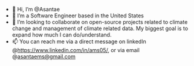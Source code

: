 - 👋 Hi, I’m @Asantae
- 👀 I’m a Software Engineer based in the United States
- 💞️ I’m looking to collaborate on open-source projects related to climate change and management of climate related data. My biggest goal is to expand how much I can do/understand.
- 📫 You can reach me via a direct message on linkedIn @https://www.linkedin.com/in/ams05/,
or via email @asantaems@gmail.com
